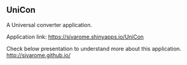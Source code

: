 ## UniCon
A Universal converter application.

Application link: https://sivarome.shinyapps.io/UniCon

Check below presentation to understand more about this application.
http://sivarome.github.io/
